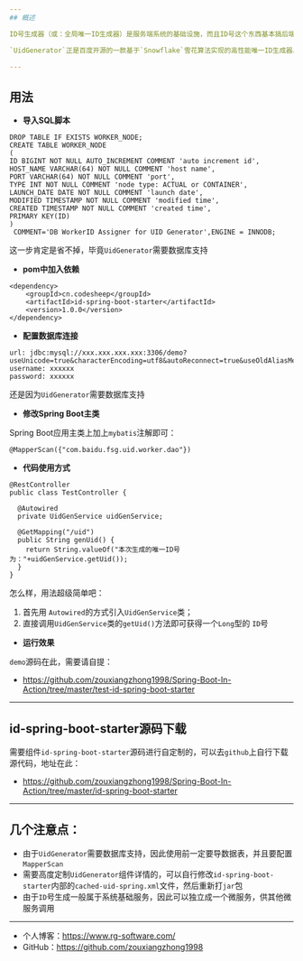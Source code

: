 ```yaml
---
## 概述

ID号生成器（或：全局唯一ID生成器）是服务端系统的基础设施，而且ID号这个东西基本搞后端开发的程序员天天都要接触。而关于ID生成的算法现在业界首屈一指的当属`Snowflake`雪花算法。

`UidGenerator`正是百度开源的一款基于`Snowflake`雪花算法实现的高性能唯一ID生成器。在本号前文中已经详细使用过`UidGenerator`，但使用过程还是比较繁杂，还需要自己去引`UidGenerator`组件的源码，感觉有点不方便。为此本文基于`UidGenerator`，再来封装一套更利于`Spring Boot`项目使用的`ID`号生成组件，命名为`id-spring-boot-starter`，一看名字就知道是开箱即用的。

---
```


## 用法

- **导入SQL脚本**

```
DROP TABLE IF EXISTS WORKER_NODE;
CREATE TABLE WORKER_NODE
(
ID BIGINT NOT NULL AUTO_INCREMENT COMMENT 'auto increment id',
HOST_NAME VARCHAR(64) NOT NULL COMMENT 'host name',
PORT VARCHAR(64) NOT NULL COMMENT 'port',
TYPE INT NOT NULL COMMENT 'node type: ACTUAL or CONTAINER',
LAUNCH_DATE DATE NOT NULL COMMENT 'launch date',
MODIFIED TIMESTAMP NOT NULL COMMENT 'modified time',
CREATED TIMESTAMP NOT NULL COMMENT 'created time',
PRIMARY KEY(ID)
)
 COMMENT='DB WorkerID Assigner for UID Generator',ENGINE = INNODB;
```

这一步肯定是省不掉，毕竟`UidGenerator`需要数据库支持

- **pom中加入依赖**

```
<dependency>
	<groupId>cn.codesheep</groupId>
	<artifactId>id-spring-boot-starter</artifactId>
	<version>1.0.0</version>
</dependency>
```

- **配置数据库连接**

```
url: jdbc:mysql://xxx.xxx.xxx.xxx:3306/demo?useUnicode=true&characterEncoding=utf8&autoReconnect=true&useOldAliasMetadataBehavior=true&connectionCollation=utf8mb4_unicode_ci&rewriteBatchedStatements=true&allowMultiQueries=true
username: xxxxxx
password: xxxxxx
```

还是因为`UidGenerator`需要数据库支持

- **修改Spring Boot主类**

Spring Boot应用主类上加上`mybatis`注解即可：

```
@MapperScan({"com.baidu.fsg.uid.worker.dao"})
```

- **代码使用方式**

```
@RestController
public class TestController {

  @Autowired
  private UidGenService uidGenService;

  @GetMapping("/uid")
  public String genUid() {
    return String.valueOf("本次生成的唯一ID号为："+uidGenService.getUid());
  }
}
```

怎么样，用法超级简单吧：
1. 首先用 `Autowired`的方式引入`UidGenService`类；
2. 直接调用`UidGenService`类的`getUid()`方法即可获得一个`Long`型的 `ID`号

- **运行效果**

`demo`源码在此，需要请自提：
- https://github.com/zouxiangzhong1998/Spring-Boot-In-Action/tree/master/test-id-spring-boot-starter


---
## id-spring-boot-starter源码下载

需要组件`id-spring-boot-starter`源码进行自定制的，可以去`github`上自行下载源代码，地址在此：
- https://github.com/zouxiangzhong1998/Spring-Boot-In-Action/tree/master/id-spring-boot-starter

---
## 几个注意点：
- 由于`UidGenerator`需要数据库支持，因此使用前一定要导数据表，并且要配置`MapperScan`
- 需要高度定制`UidGenerator`组件详情的，可以自行修改`id-spring-boot-starter`内部的`cached-uid-spring.xml`文件，然后重新打`jar`包
- 由于`ID`号生成一般属于系统基础服务，因此可以独立成一个微服务，供其他微服务调用

---

- 个人博客：https://www.rg-software.com/
- GitHub：https://github.com/zouxiangzhong1998